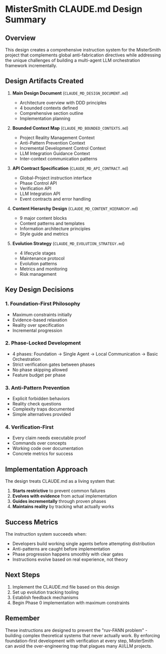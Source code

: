 # MisterSmith CLAUDE.md Design Summary

## Overview

This design creates a comprehensive instruction system for the MisterSmith project that complements global anti-fabrication directives while addressing the unique challenges of building a multi-agent LLM orchestration framework incrementally.

## Design Artifacts Created

1. **Main Design Document** (`CLAUDE_MD_DESIGN_DOCUMENT.md`)
   - Architecture overview with DDD principles
   - 4 bounded contexts defined
   - Comprehensive section outline
   - Implementation planning

2. **Bounded Context Map** (`CLAUDE_MD_BOUNDED_CONTEXTS.md`)
   - Project Reality Management Context
   - Anti-Pattern Prevention Context  
   - Incremental Development Control Context
   - LLM Integration Guidance Context
   - Inter-context communication patterns

3. **API Contract Specification** (`CLAUDE_MD_API_CONTRACT.md`)
   - Global-Project instruction interface
   - Phase Control API
   - Verification API
   - LLM Integration API
   - Event contracts and error handling

4. **Content Hierarchy Design** (`CLAUDE_MD_CONTENT_HIERARCHY.md`)
   - 9 major content blocks
   - Content patterns and templates
   - Information architecture principles
   - Style guide and metrics

5. **Evolution Strategy** (`CLAUDE_MD_EVOLUTION_STRATEGY.md`)
   - 4 lifecycle stages
   - Maintenance protocol
   - Evolution patterns
   - Metrics and monitoring
   - Risk management

## Key Design Decisions

### 1. Foundation-First Philosophy
- Maximum constraints initially
- Evidence-based relaxation
- Reality over specification
- Incremental progression

### 2. Phase-Locked Development
- 4 phases: Foundation → Single Agent → Local Communication → Basic Orchestration
- Strict verification gates between phases
- No phase skipping allowed
- Feature budget per phase

### 3. Anti-Pattern Prevention
- Explicit forbidden behaviors
- Reality check questions
- Complexity traps documented
- Simple alternatives provided

### 4. Verification-First
- Every claim needs executable proof
- Commands over concepts
- Working code over documentation
- Concrete metrics for success

## Implementation Approach

The design treats CLAUDE.md as a living system that:
1. **Starts restrictive** to prevent common failures
2. **Evolves with evidence** from actual implementation
3. **Guides incrementally** through proven phases
4. **Maintains reality** by tracking what actually works

## Success Metrics

The instruction system succeeds when:
- Developers build working single agents before attempting distribution
- Anti-patterns are caught before implementation
- Phase progression happens smoothly with clear gates
- Instructions evolve based on real experience, not theory

## Next Steps

1. Implement the CLAUDE.md file based on this design
2. Set up evolution tracking tooling
3. Establish feedback mechanisms
4. Begin Phase 0 implementation with maximum constraints

## Remember

These instructions are designed to prevent the "ruv-FANN problem" - building complex theoretical systems that never actually work. By enforcing foundation-first development with verification at every step, MisterSmith can avoid the over-engineering trap that plagues many AI/LLM projects.